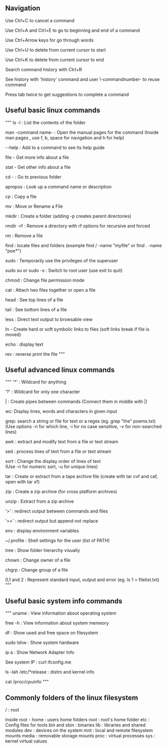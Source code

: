## Navigation

Use Ctrl+C to cancel a command 

Use Ctrl+A and Ctrl+E to go to beginning and end of a command

Use Ctrl+Arrow keys for go through words 

Use Ctrl+U to delete from current cursor to start

Use Ctrl+K to delete from current cursor to end

Search command history with Ctrl+R

See history with 'history' command and user !-commandnumber- to reuse command

Press tab twice to get suggestions to complete a command


## Useful basic linux commands

"""
ls -l : List the contents of the folder

man -command name- : Open the manual pages for the command
(Inside man pages , use f, b, space for navigation and h for help)

--help : Add to a command to see its help guide

file - Get more info about a file

stat - Get other info about a file

cd  - : Go to previous folder 

apropos : Look up a command name or description

cp : Copy a file

mv : Move or Rename a File

mkdir : Create a folder (adding -p creates parent directories)

rmdir -rf : Remove a directory with rf options for recursive and forced

rm : Remove a file

find : locate files and folders (example find / -name "myfile" or find . -name "poe*")

sudo : Temporarily use the privileges of the superuser

sudo su or sudo -s : Switch to root user (use exit to quit)

chmod : Change file permission mode

cat : Attach two files together or open a file

head : See top lines of a file

tail : See bottom lines of a file

less : Direct text output to browsable view

ln - Create hard or soft symbolic links to files (soft links break if file is moved)

echo : display text

rev : reverse print the file 
"""

## Useful advanced linux commands

"""
'*' : Wildcard for anything

'?' : Wildcard for only one character 

| : Create pipes between commands (Connect them in middle with |)

wc: Display lines, words and characters in given input

grep: search a string or file for text or a regex (eg. grep "the" poems.txt)
(Use options -n for which line, -i for no case sensitive, -v for non-searched lines)

awk : extract and modify text from a file or text stream

sed : process lines of text from a file or text stream

sort : Change the display order of lines of text\
(Use -n for numeric sort, -u for unique lines)

tar : Create or extract from a tape archive file
(create with tar cvf and caf, open with tar xf)

zip : Create a zip archive
(for cross platform archives)

unzip : Extract from a zip archive

'>' : redirect output between commands and files

'>>' : redirect output but append not replace

env : display environment variables

~/.profile : Shell settings for the user (list of PATH)

tree : Show folder hierarchy visually

chown : Change owner of a file

chgrp : Change group of a file

0,1 and 2 : Represent standard input, output and error
(eg. ls 1 > filelist.txt)
"""

## Useful basic system info commands
"""
uname : View information about operating system

free -h : View information about system memeory

df : Show used and free space on filesystem

sudo lshw : Show system hardware

ip a : Show Network Adapter Info

See system IP : curl ifconfig.me

ls -lah /etc/*release : distro and kernel info

cat /proc/cpuinfo
"""

## Commonly folders of the linux filesystem
/ : root

Inside root -
home : users home folders
root : root's home folder
etc : Config files for tools
bin and sbin : binaries 
lib : libraries and shared modules
dev : devices on the system
mnt : local and remote filesystem mounts
media : removable storage mounts
proc : virtual processes
sys : kernel virtual values







